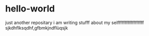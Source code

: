 # hello-world
just another repositary i am writing stufff about my selffffffffffffffffff sjkdhflksqdhf,gfbmkjndflùqsjk
